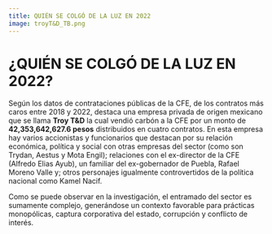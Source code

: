 ```yaml
---
title: QUIÉN SE COLGÓ DE LA LUZ EN 2022
image: troyT&D_TB.png
---
```


# ¿QUIÉN SE COLGÓ DE LA LUZ EN 2022?
Según los datos de contrataciones públicas de la CFE, de los contratos más caros entre 2018 y 2022, destaca una empresa privada de origen mexicano que se llama **Troy T&D** la cual vendió carbón a la CFE por un monto de **42,353,642,627.6 pesos** distribuidos en cuatro contratos. En esta empresa hay varios accionistas y funcionarios que destacan por su relación económica, política y social con otras empresas del sector (como son Trydan, Aestus y Mota Engil); relaciones con el ex-director de la CFE (Alfredo Elias Ayub), un familiar del ex-gobernador de Puebla, Rafael Moreno Valle y; otros personajes igualmente controvertidos de la política nacional como Kamel Nacif.

Como se puede observar en la investigación, el entramado del sector es sumamente complejo, generándose un contexto favorable para prácticas monopólicas, captura corporativa del estado, corrupción y conflicto de interés.
